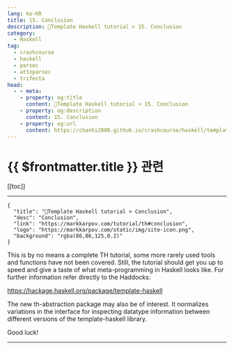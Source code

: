 ```yaml
---
lang: ko-KR
title: 15. Conclusion
description: 🐑Template Haskell tutorial > 15. Conclusion
category:
  - Haskell
tag: 
  - crashcourse
  - haskell
  - parsec
  - attoparsec
  - trifecta
head:
  - - meta:
    - property: og:title
      content: 🐑Template Haskell tutorial > 15. Conclusion
    - property: og:description
      content: 15. Conclusion
    - property: og:url
      content: https://chanhi2000.github.io/crashcourse/haskell/template-haskell/15.html
---
```


# {{ $frontmatter.title }} 관련

[[toc]]

---

```component VPCard
{
  "title": "🐑Template Haskell tutorial > Conclusion",
  "desc": "Conclusion",
  "link": "https://markkarpov.com/tutorial/th#conclusion",
  "logo": "https://markkarpov.com/static/img/site-icon.png",
  "background": "rgba(86,86,125,0.2)"
}
```

This is by no means a complete TH tutorial, some more rarely used tools and functions have not been covered. Still, the tutorial should get you up to speed and give a taste of what meta-programming in Haskell looks like. For further information refer directly to the Haddocks:

https://hackage.haskell.org/package/template-haskell

The new th-abstraction package may also be of interest. It normalizes variations in the interface for inspecting datatype information between different versions of the template-haskell library.

Good luck!

---
